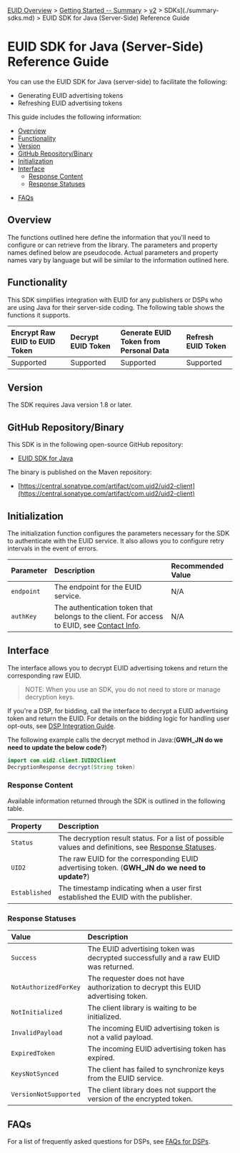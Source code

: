[EUID Overview](../../../README.md) > [Getting Started -- Summary](../getting-started/gs-summary.md) > [v2](../summary-doc-v2.md) > SDKs](./summary-sdks.md) > EUID SDK for Java (Server-Side) Reference Guide

# EUID SDK for Java (Server-Side) Reference Guide

You can use the EUID SDK for Java (server-side) to facilitate the following:

- Generating EUID advertising tokens
- Refreshing EUID advertising tokens

This guide includes the following information:

- [Overview](#overview)
- [Functionality](#functionality)
- [Version](#version)
- [GitHub Repository/Binary](#github-repositorybinary)
- [Initialization](#initialization)
- [Interface](#interface)
  - [Response Content](#response-content)
  - [Response Statuses](#response-statuses)
* [FAQs](#faqs)

## Overview

The functions outlined here define the information that you'll need to configure or can retrieve from the library. The parameters and property names defined below are pseudocode. Actual parameters and property names vary by language but will be similar to the information outlined here.

## Functionality

This SDK simplifies integration with EUID for any publishers or DSPs who are using Java for their server-side coding. The following table shows the functions it supports.

| Encrypt Raw EUID to EUID Token | Decrypt EUID Token | Generate EUID Token from Personal Data | Refresh EUID Token |
| :--- | :--- | :--- | :--- |
| Supported | Supported | Supported | Supported |

## Version

The SDK requires Java version 1.8 or later.

## GitHub Repository/Binary

This SDK is in the following open-source GitHub repository:

- [EUID SDK for Java](https://github.com/IABTechLab/uid2-client-java/blob/master/README.md)

The binary is published on the Maven repository:

- [https://central.sonatype.com/artifact/com.uid2/uid2-client](https://central.sonatype.com/artifact/com.uid2/uid2-client)

## Initialization

The initialization function configures the parameters necessary for the SDK to authenticate with the EUID service. It also allows you to configure retry intervals in the event of errors.

| Parameter | Description | Recommended Value |
| :--- | :--- | :--- |
| `endpoint` | The endpoint for the EUID service. | N/A |
| `authKey` | The authentication token that belongs to the client. For access to EUID, see [Contact Info](../getting-started/gs-account-setup.md#contact-info). | N/A |

## Interface 

The interface allows you to decrypt EUID advertising tokens and return the corresponding raw EUID. 

>NOTE: When you use an SDK, you do not need to store or manage decryption keys.

If you're a DSP, for bidding, call the interface to decrypt a EUID advertising token and return the EUID. For details on the bidding logic for handling user opt-outs, see [DSP Integration Guide](../guides/dsp-guide.md).

The following example calls the decrypt method in Java:(**GWH_JN do we need to update the below code?**)

```java
import com.uid2.client.IUID2Client
DecryptionResponse decrypt(String token)
```

### Response Content

Available information returned through the SDK is outlined in the following table.

| Property | Description |
| :--- | :--- |
| `Status` | The decryption result status. For a list of possible values and definitions, see [Response Statuses](#response-statuses). |
| `UID2` | The raw EUID for the corresponding EUID advertising token. (**GWH_JN do we need to update?**)|
| `Established` | The timestamp indicating when a user first established the EUID with the publisher. |

### Response Statuses

| Value | Description |
| :--- | :--- |
| `Success` | The EUID advertising token was decrypted successfully and a raw EUID was returned. |
| `NotAuthorizedForKey` | The requester does not have authorization to decrypt this EUID advertising token.|
| `NotInitialized` | The client library is waiting to be initialized. |
| `InvalidPayload` | The incoming EUID advertising token is not a valid payload. |
| `ExpiredToken` | The incoming EUID advertising token has expired. |
| `KeysNotSynced` | The client has failed to synchronize keys from the EUID service. |
| `VersionNotSupported` |  The client library does not support the version of the encrypted token. |

## FAQs

For a list of frequently asked questions for DSPs, see [FAQs for DSPs](../getting-started/gs-faqs.md#faqs-for-dsps).
